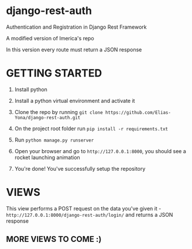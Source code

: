 # django-rest-auth

Authentication and Registration in Django Rest Framework

A modified version of Imerica's repo

In this version every route must return a JSON response

# GETTING STARTED

1. Install python

2. Install a python virtual environment and activate it

3. Clone the repo by running `git clone https://github.com/Elias-Yona/django-rest-auth.git`

4. On the project root folder run `pip install -r requirements.txt`

5. Run `python manage.py runserver`

6. Open your browser and go to `http://127.0.0.1:8000`, you should see a rocket launching animation

7. You're done! You've successfully setup the repository

# VIEWS

This view performs a POST request on the data you've given it - `http://127.0.0.1:8000/django-rest-auth/login/` and returns a JSON response

## MORE VIEWS TO COME :)
